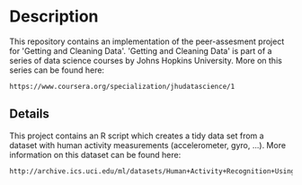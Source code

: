 # Description

This repository contains an implementation of the peer-assesment project for 'Getting and Cleaning Data'.
'Getting and Cleaning Data' is part of a series of data science courses by Johns Hopkins University.
More on this series can be found here:

    https://www.coursera.org/specialization/jhudatascience/1

## Details

This project contains an R script which creates a tidy data set from a dataset with human activity measurements (accelerometer, gyro, ...). More information on this dataset can be found here:

    http://archive.ics.uci.edu/ml/datasets/Human+Activity+Recognition+Using+Smartphones

